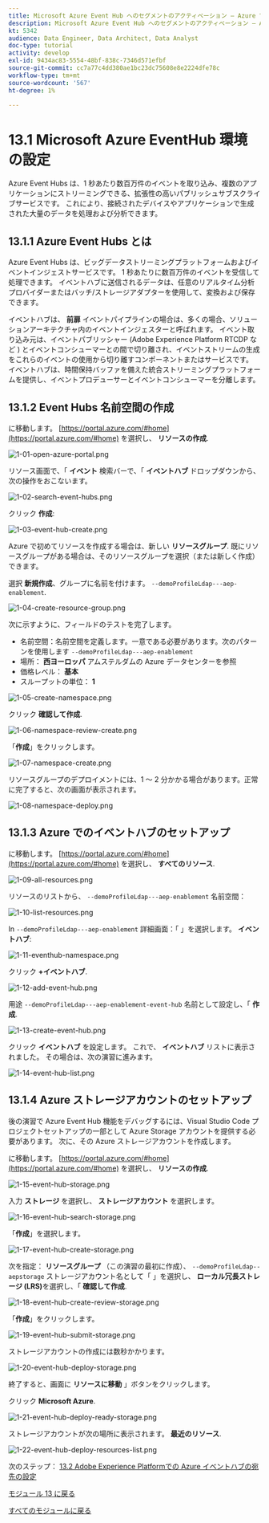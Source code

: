 ```yaml
---
title: Microsoft Azure Event Hub へのセグメントのアクティベーション — Azure でのイベントハブのセットアップ
description: Microsoft Azure Event Hub へのセグメントのアクティベーション — Azure でのイベントハブのセットアップ
kt: 5342
audience: Data Engineer, Data Architect, Data Analyst
doc-type: tutorial
activity: develop
exl-id: 9434ac83-5554-48bf-838c-7346d571efbf
source-git-commit: cc7a77c4dd380ae1bc23dc75608e8e2224dfe78c
workflow-type: tm+mt
source-wordcount: '567'
ht-degree: 1%

---
```


# 13.1 Microsoft Azure EventHub 環境の設定

Azure Event Hubs は、1 秒あたり数百万件のイベントを取り込み、複数のアプリケーションにストリーミングできる、拡張性の高いパブリッシュサブスクライブサービスです。 これにより、接続されたデバイスやアプリケーションで生成された大量のデータを処理および分析できます。

## 13.1.1 Azure Event Hubs とは

Azure Event Hubs は、ビッグデータストリーミングプラットフォームおよびイベントインジェストサービスです。 1 秒あたりに数百万件のイベントを受信して処理できます。 イベントハブに送信されるデータは、任意のリアルタイム分析プロバイダーまたはバッチ/ストレージアダプターを使用して、変換および保存できます。

イベントハブは、 **前扉** イベントパイプラインの場合は、多くの場合、ソリューションアーキテクチャ内のイベントインジェスターと呼ばれます。 イベント取り込み元は、イベントパブリッシャー (Adobe Experience Platform RTCDP など ) とイベントコンシューマーとの間で切り離され、イベントストリームの生成をこれらのイベントの使用から切り離すコンポーネントまたはサービスです。 イベントハブは、時間保持バッファを備えた統合ストリーミングプラットフォームを提供し、イベントプロデューサーとイベントコンシューマーを分離します。

## 13.1.2 Event Hubs 名前空間の作成

に移動します。 [https://portal.azure.com/#home](https://portal.azure.com/#home) を選択し、 **リソースの作成**.

![1-01-open-azure-portal.png](./images/1-01-open-azure-portal.png)

リソース画面で、「 **イベント** 検索バーで、「 **イベントハブ** ドロップダウンから、次の操作をおこないます。

![1-02-search-event-hubs.png](./images/1-02-search-event-hubs.png)

クリック **作成**:

![1-03-event-hub-create.png](./images/1-03-event-hub-create.png)

Azure で初めてリソースを作成する場合は、新しい **リソースグループ**. 既にリソースグループがある場合は、そのリソースグループを選択（または新しく作成）できます。

選択 **新規作成**、グループに名前を付けます。 `--demoProfileLdap---aep-enablement`.

![1-04-create-resource-group.png](./images/1-04-create-resource-group.png)

次に示すように、フィールドのテストを完了します。

- 名前空間：名前空間を定義します。一意である必要があります。次のパターンを使用します `--demoProfileLdap---aep-enablement`
- 場所： **西ヨーロッパ** アムステルダムの Azure データセンターを参照
- 価格レベル： **基本**
- スループットの単位： **1**

![1-05-create-namespace.png](./images/1-05-create-namespace.png)

クリック **確認して作成**.

![1-06-namespace-review-create.png](./images/1-06-namespace-review-create.png)

「**作成**」をクリックします。

![1-07-namespace-create.png](./images/1-07-namespace-create.png)

リソースグループのデプロイメントには、1 ～ 2 分かかる場合があります。正常に完了すると、次の画面が表示されます。

![1-08-namespace-deploy.png](./images/1-08-namespace-deploy.png)

## 13.1.3 Azure でのイベントハブのセットアップ

に移動します。 [https://portal.azure.com/#home](https://portal.azure.com/#home) を選択し、 **すべてのリソース**.

![1-09-all-resources.png](./images/1-09-all-resources.png)

リソースのリストから、 `--demoProfileLdap---aep-enablement` 名前空間：

![1-10-list-resources.png](./images/1-10-list-resources.png)

In `--demoProfileLdap---aep-enablement` 詳細画面：「 」を選択します。 **イベントハブ**:

![1-11-eventhub-namespace.png](./images/1-11-eventhub-namespace.png)

クリック **+イベントハブ**.

![1-12-add-event-hub.png](./images/1-12-add-event-hub.png)

用途 `--demoProfileLdap---aep-enablement-event-hub` 名前として設定し、「 **作成**.

![1-13-create-event-hub.png](./images/1-13-create-event-hub.png)

クリック **イベントハブ** を設定します。 これで、 **イベントハブ** リストに表示されました。 その場合は、次の演習に進みます。

![1-14-event-hub-list.png](./images/1-14-event-hub-list.png)

## 13.1.4 Azure ストレージアカウントのセットアップ

後の演習で Azure Event Hub 機能をデバッグするには、Visual Studio Code プロジェクトセットアップの一部として Azure Storage アカウントを提供する必要があります。 次に、その Azure ストレージアカウントを作成します。

に移動します。 [https://portal.azure.com/#home](https://portal.azure.com/#home) を選択し、 **リソースの作成**.

![1-15-event-hub-storage.png](./images/1-15-event-hub-storage.png)

入力 **ストレージ** を選択し、 **ストレージアカウント** を選択します。

![1-16-event-hub-search-storage.png](./images/1-16-event-hub-search-storage.png)

「**作成**」を選択します。

![1-17-event-hub-create-storage.png](./images/1-17-event-hub-create-storage.png)

次を指定： **リソースグループ** （この演習の最初に作成）、 `--demoProfileLdap--aepstorage` ストレージアカウント名として「 」を選択し、 **ローカル冗長ストレージ (LRS)**&#x200B;を選択し、「 **確認して作成**.

![1-18-event-hub-create-review-storage.png](./images/1-18-event-hub-create-review-storage.png)

「**作成**」をクリックします。

![1-19-event-hub-submit-storage.png](./images/1-19-event-hub-submit-storage.png)

ストレージアカウントの作成には数秒かかります。

![1-20-event-hub-deploy-storage.png](./images/1-20-event-hub-deploy-storage.png)

終了すると、画面に **リソースに移動** 」ボタンをクリックします。

クリック **Microsoft Azure**.

![1-21-event-hub-deploy-ready-storage.png](./images/1-21-event-hub-deploy-ready-storage.png)

ストレージアカウントが次の場所に表示されます。 **最近のリソース**.

![1-22-event-hub-deploy-resources-list.png](./images/1-22-event-hub-deploy-resources-list.png)

次のステップ： [13.2 Adobe Experience Platformでの Azure イベントハブの宛先の設定](./ex2.md)

[モジュール 13 に戻る](./segment-activation-microsoft-azure-eventhub.md)

[すべてのモジュールに戻る](./../../overview.md)
